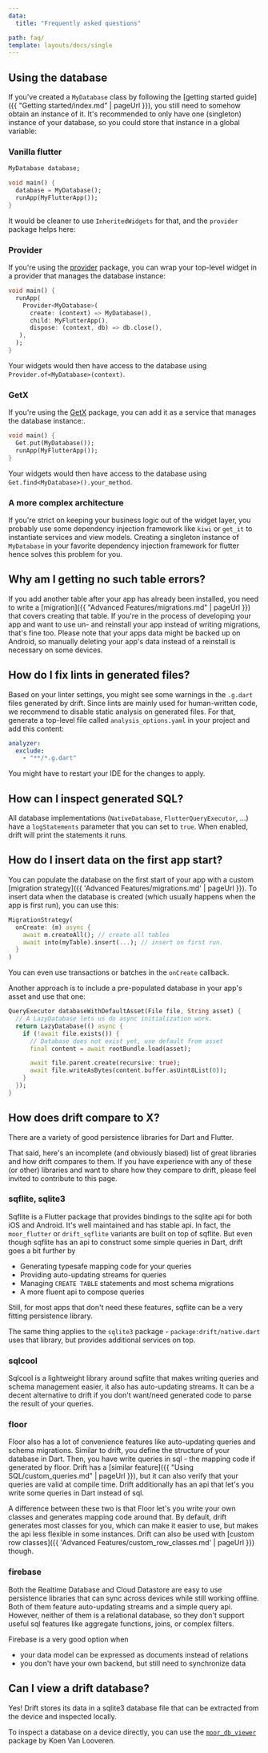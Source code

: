 ```yaml
---
data:
  title: "Frequently asked questions"

path: faq/
template: layouts/docs/single
---
```


## Using the database
If you've created a `MyDatabase` class by following the [getting started guide]({{ "Getting started/index.md" | pageUrl }}), you
still need to somehow obtain an instance of it. It's recommended to only have one (singleton) instance of your database,
so you could store that instance in a global variable:

### Vanilla flutter
```dart
MyDatabase database;

void main() {
  database = MyDatabase();
  runApp(MyFlutterApp());
}
```
It would be cleaner to use `InheritedWidgets` for that, and the `provider` package helps here:

### Provider
If you're using the [provider](https://pub.dev/packages/provider) package, you can wrap your top-level widget in a
provider that manages the database instance:
```dart
void main() {
  runApp(
    Provider<MyDatabase>(
      create: (context) => MyDatabase(),
      child: MyFlutterApp(),
      dispose: (context, db) => db.close(),
   ),
  );
}
```
Your widgets would then have access to the database using `Provider.of<MyDatabase>(context)`.
### GetX
If you're using the [GetX](https://pub.dev/packages/get) package, you can add it as a service that manages the database instance:.

```dart
void main() {
  Get.put(MyDatabase());
  runApp(MyFlutterApp());
}
```
Your widgets would then have access to the database using `Get.find<MyDatabase>().your_method`.

### A more complex architecture
If you're strict on keeping your business logic out of the widget layer, you probably use some dependency injection 
framework like `kiwi` or `get_it` to instantiate services and view models. Creating a singleton instance of `MyDatabase`
in your favorite dependency injection framework for flutter hence solves this problem for you.

## Why am I getting no such table errors?

If you add another table after your app has already been installed, you need to write a [migration]({{ "Advanced Features/migrations.md" | pageUrl }})
that covers creating that table. If you're in the process of developing your app and want to use un- and reinstall your app
instead of writing migrations, that's fine too. Please note that your apps data might be backed up on Android, so
manually deleting your app's data instead of a reinstall is necessary on some devices.

## How do I fix lints in generated files?

Based on your linter settings, you might see some warnings in the `.g.dart` files generated by drift. Since lints are mainly used for
human-written code, we recommend to disable static analysis on generated files. For that, generate a top-level file called 
`analysis_options.yaml` in your project and add this content:
```yaml
analyzer:
  exclude:
    - "**/*.g.dart"
```

You might have to restart your IDE for the changes to apply.

## How can I inspect generated SQL?

All database implementations (`NativeDatabase`, `FlutterQueryExecutor`, ...) have a `logStatements` parameter that 
you can set to `true`. When enabled, drift will print the statements it runs.

## How do I insert data on the first app start?

You can populate the database on the first start of your app with a custom [migration strategy]({{ 'Advanced Features/migrations.md' | pageUrl }}).
To insert data when the database is created (which usually happens when the app is first run), you can use this:

```dart
MigrationStrategy(
  onCreate: (m) async {
    await m.createAll(); // create all tables
    await into(myTable).insert(...); // insert on first run.
  }
)
```

You can even use transactions or batches in the `onCreate` callback.

Another approach is to include a pre-populated database in your app's asset and use that one:

```dart
QueryExecutor databaseWithDefaultAsset(File file, String asset) {
  // A LazyDatabase lets us do async initialization work.
  return LazyDatabase(() async {
    if (!await file.exists()) {
      // Database does not exist yet, use default from asset
      final content = await rootBundle.load(asset);

      await file.parent.create(recursive: true);
      await file.writeAsBytes(content.buffer.asUint8List(0));
    }
  });
}
```

## How does drift compare to X?
There are a variety of good persistence libraries for Dart and Flutter.

That said, here's an incomplete (and obviously biased) list of great libraries and how drift compares to them.
If you have experience with any of these (or other) libraries and want to share how they compare to drift, please
feel invited to contribute to this page.

### sqflite, sqlite3

Sqflite is a Flutter package that provides bindings to the sqlite api for both iOS and Android. It's well maintained
and has stable api. In fact, the `moor_flutter` or `drift_sqflite` variants are built on top of sqflite. But even though sqflite
has an api to construct some simple queries in Dart, drift goes a bit further by

* Generating typesafe mapping code for your queries
* Providing auto-updating streams for queries
* Managing `CREATE TABLE` statements and most schema migrations
* A more fluent api to compose queries

Still, for most apps that don't need these features, sqflite can be a very fitting persistence library.

The same thing applies to the `sqlite3` package - `package:drift/native.dart` uses that library, but provides
additional services on top.

### sqlcool
Sqlcool is a lightweight library around sqflite that makes writing queries and schema management easier, it also has
auto-updating streams. It can be a decent alternative to drift if you don't want/need generated code to parse the
result of your queries.

### floor
Floor also has a lot of convenience features like auto-updating queries and schema migrations. Similar to drift, you
define the structure of your database in Dart. Then, you have write queries in sql - the mapping code if generated
by floor. Drift has a [similar feature]({{ "Using SQL/custom_queries.md" | pageUrl }}), but it can also verify that your queries are valid at compile time. Drift
additionally has an api that let's you write some queries in Dart instead of sql.

A difference between these two is that Floor let's you write your own classes and generates mapping code around that.
By default, drift generates most classes for you, which can make it easier to use, but makes the api less flexible in some
instances.
Drift can also be used with [custom row classes]({{ 'Advanced Features/custom_row_classes.md' | pageUrl }}) though.

### firebase
Both the Realtime Database and Cloud Datastore are easy to use persistence libraries that can sync across devices while
still working offline. Both of them feature auto-updating streams and a simple query api. However, neither of them is
a relational database, so they don't support useful sql features like aggregate functions, joins, or complex filters.

Firebase is a very good option when

- your data model can be expressed as documents instead of relations
- you don't have your own backend, but still need to synchronize data

## Can I view a drift database?

Yes! Drift stores its data in a sqlite3 database file that can be extracted from the device and inspected locally.

To inspect a database on a device directly, you can use the [`moor_db_viewer`](https://pub.dev/packages/moor_db_viewer)
package by Koen Van Looveren.
